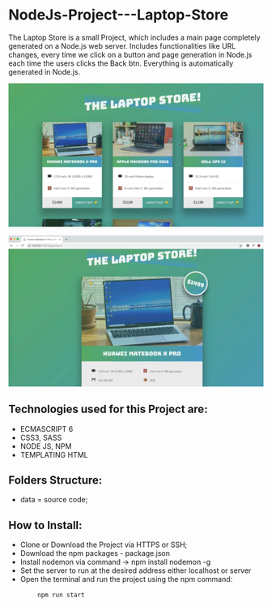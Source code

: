 # NodeJs-Project---Laptop-Store
The Laptop Store is a small Project, which includes a main page completely generated on a Node.js web server. Includes functionalities like URL changes, every time we click on a button and page generation in Node.js each time the users clicks the Back btn. Everything is automatically generated in Node.js.

<p align="center">
  <img src="https://raw.githubusercontent.com/Portfolio-Projects/NodeJs-Project---Laptop-Store/master/img/overview.png">
</p>
<p align="center">
  <img src="https://raw.githubusercontent.com/Portfolio-Projects/NodeJs-Project---Laptop-Store/master/img/product.png">
</p>

## Technologies used for this Project are:
- ECMASCRIPT 6
- CSS3, SASS
- NODE JS, NPM
- TEMPLATING HTML

## Folders Structure:
- data = source code;

## How to Install: 
- Clone or Download the Project via HTTPS or SSH;
- Download the npm packages - package.json
- Install nodemon via command -> npm install nodemon -g 
- Set the server to run at the desired address either localhost or server
- Open the terminal and run the project using the npm command:

```
        npm run start
```
